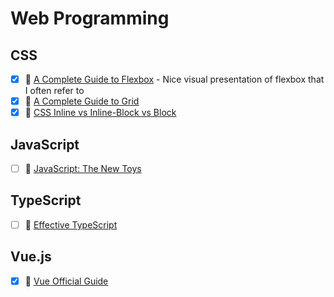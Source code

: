 # Web Programming
## CSS
- [x] 🔗 [A Complete Guide to Flexbox](https://css-tricks.com/snippets/css/a-guide-to-flexbox/) - Nice visual presentation of flexbox that I often refer to
- [x] 🔗 [A Complete Guide to Grid](https://css-tricks.com/snippets/css/complete-guide-grid/)
- [x] 🔗 [CSS Inline vs Inline-Block vs Block](https://www.samanthaming.com/pictorials/css-inline-vs-inlineblock-vs-block/)

## JavaScript
- [ ] 📘 [JavaScript: The New Toys](https://thenewtoys.dev/)

## TypeScript
- [ ] 📘 [Effective TypeScript](https://effectivetypescript.com/)

## Vue.js
- [x] 🔗 [Vue Official Guide](https://v3.vuejs.org/guide/introduction.html)
